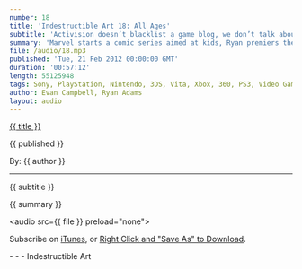 ```yaml
---
number: 18
title: 'Indestructible Art 18: All Ages'
subtitle: 'Activision doesn’t blacklist a game blog, we don’t talk about Diablo 3, and a new segment premieres on Indestructible Art this week...one of those statements is not like the others.'
summary: 'Marvel starts a comic series aimed at kids, Ryan premiers the new Indestructible Art segment Modern Master pieces with comic sensation Y The Last Man, and ends the show with a peculiar bit of news. Evan gives the lowdown on some more vita launch games, poorly explains why Marvels new series is not all ages, and talks about why you probably shouldn’t get a 3G model of the Vita. Stick around for an awesome listener question!'
file: /audio/18.mp3
published: 'Tue, 21 Feb 2012 00:00:00 GMT'
duration: '00:57:12'
length: 55125948
tags: Sony, PlayStation, Nintendo, 3DS, Vita, Xbox, 360, PS3, Video Games, Comics, games, Indestructible Art, Valve, Marvel, DC, Y the Last Man, Sony, SEN, PSN, Diablo, Blizzard, Uncharted, Wipeout, Super Stardust, Fall Out 3, Guild Wars 2, Batman
author: Evan Campbell, Ryan Adams
layout: audio
---
```


<a href="../episodes/{{ number }}.html" class='postTitleLink'><p class='postTitle'>{{ title }}</p></a>
<p class='postPublished'>{{ published }}</p>
<p class='postAuthor'>By: {{ author }}</p>
<hr>
{{ subtitle }}  
  
{{ summary }}  

<audio src={{ file }} preload="none"></audio>
<p class='subLinks'>Subscribe on <a href='http://bit.ly/iapodcast'>iTunes</a>, or <a href={{ file }}>Right Click and "Save As" to Download</a>.</p>
- - -
Indestructible Art
